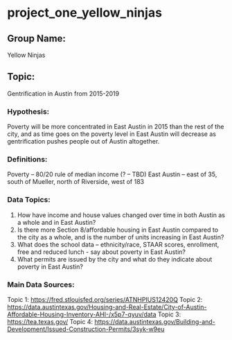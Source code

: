 # project_one_yellow_ninjas


## Group Name: 
Yellow Ninjas

## Topic: 
Gentrification in Austin from 2015-2019

### Hypothesis: 
Poverty will be more concentrated in East Austin in 2015 than the rest of the city, and as time goes on the poverty level in East Austin will decrease as gentrification pushes people out of Austin altogether. 

### Definitions: 
Poverty – 80/20 rule of median income (? – TBD)
East Austin – east of 35, south of Mueller, north of Riverside, west of 183

### Data Topics:
1. How have income and house values changed over time in both Austin as a whole and in East Austin? 
2. Is there more Section 8/affordable housing in East Austin compared to the city as a whole, and is the number of units increasing in East Austin? 
3. What does the school data – ethnicity/race, STAAR scores, enrollment, free and reduced lunch - say about poverty in East Austin?
4. What permits are issued by the city and what do they indicate about poverty in East Austin?

### Main Data Sources: 
Topic 1: https://fred.stlouisfed.org/series/ATNHPIUS12420Q
Topic 2: https://data.austintexas.gov/Housing-and-Real-Estate/City-of-Austin-Affordable-Housing-Inventory-AHI-/x5p7-qyuv/data
Topic 3: https://tea.texas.gov/
Topic 4: https://data.austintexas.gov/Building-and-Development/Issued-Construction-Permits/3syk-w9eu
